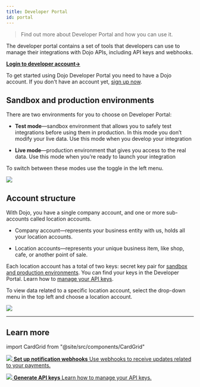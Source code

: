```yaml
---
title: Developer Portal
id: portal
---
```


> Find out more about Developer Portal and how you can use it.

The developer portal contains a set of tools that developers can use to manage their integrations with Dojo APIs, including API keys and webhooks.

**[Login to developer account→](https://developer.dojo.tech/login)**

To get started using Dojo Developer Portal you need to have a Dojo account. If you don't have an account yet, [sign up now](https://account.dojo.tech/register?redirectLink=https:%2F%2Faccount.dojo.tech%2Flogin).

## Sandbox and production environments

There are two environments for you to choose on Developer Portal:

* **Test mode**—sandbox environment that allows you to safely test integrations before using them in production. In this mode you don’t modify your live data. Use this mode when you develop your integration

* **Live mode**—production environment that gives you access to the real data.
Use this mode when you’re ready to launch your integration

To switch between these modes use the toggle in the left menu.

![](/images/test-mode.png)

## Account structure

With Dojo, you have a single company account, and one or more sub-accounts called location accounts.

* Company account—represents your business entity with us, holds all your location accounts.

* Location accounts—represents your unique business item, like shop, cafe, or another point of sale.

Each location account has a total of two keys: secret key pair for [sandbox and production environments](#sandbox-and-production-environments). You can find your keys in the Developer Portal. Learn how to [manage your API keys](api-keys.md).

To view data related to a specific location account, select the drop-down menu in the top left and choose a location account.

![](/images/account-menu.png)

---

## Learn more

import CardGrid from "@site/src/components/CardGrid"

<CardGrid home>

[![](/images/dojo-icons/AnchorSimple.svg) **Set up notification webhooks** Use webhooks to receive updates related to your payments.](webhooks.md)

[![](/images/dojo-icons/Key.svg) **Generate API keys** Learn how to manage your API keys.](api-keys.md)

</CardGrid>